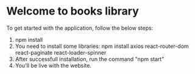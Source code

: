 # Welcome to books library
To get started with the application, follow the below steps:
1. npm install
2. You need to install some libraries:
    npm install axios react-router-dom react-paginate react-loader-spinner
3. After successfull installation, run the command "npm start"
4. You'll be live with the website.
